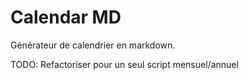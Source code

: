 # Calendar MD

Générateur de calendrier en markdown.

TODO: Refactoriser pour un seul script mensuel/annuel
